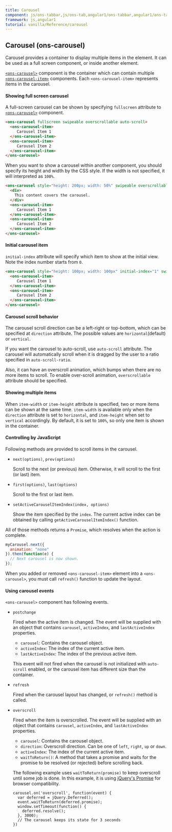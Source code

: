 ```yaml
---
title: Carousel
component: js/ons-tabbar,js/ons-tab,angular1/ons-tabbar,angular1/ons-tab
framework: js,angular1
tutorial: vanilla/Reference/carousel
---
```


## Carousel (ons-carousel)

Carousel provides a container to display multiple items in the element. It can be used as a full screen component, or inside another element.

[`<ons-carousel>`](/v2/docs/js/ons-carousel.html) component is the container which can contain multiple [`<ons-carousel-item>`](/v2/docs/js/ons-carousel-item.html) components. Each `<ons-carousel-item>` represents items in the carousel.

#### Showing full screen carousel

A full-screen carousel can be shown by specifying `fullscreen` attribute to [`<ons-carousel>`](/v2/docs/js/ons-carousel.html) component.

```html
<ons-carousel fullscreen swipeable overscrollable auto-scroll>
  <ons-carousel-item>
     Carousel Item 1
  </ons-carousel-item>
  <ons-carousel-item>
     Carousel Item 2
  </ons-carousel-item>
</ons-carousel>
```

When you want to show a carousel within another component, you should specify its height and width by the CSS style. If the width is not specified, it will interpreted as `100%`.

```html
<ons-carousel style="height: 200px; width: 50%" swipeable overscrollable auto-scroll>
  <div>
    This content covers the carousel.
  </div>
  <ons-carousel-item>
     Carousel Item 1
  </ons-carousel-item>
  <ons-carousel-item>
     Carousel Item 2
  </ons-carousel-item>
</ons-carousel>
```

#### Initial carousel item

`initial-index` attribute will specify which item to show at the initial view. Note the index number starts from `0`.

```html
<ons-carousel style="height: 100px; width: 100px" initial-index="1" swipeable overscrollable auto-scroll>
  <ons-carousel-item>
     Carousel Item 1
  </ons-carousel-item>
  <ons-carousel-item>
     Carousel Item 2
  </ons-carousel-item>
</ons-carousel>
```

#### Carousel scroll behavior

The carousel scroll direction can be a left-right or top-bottom, which can be specified at `direction` attribute. The possible values are `horizontal`(default) or `vertical`.

If you want the carousel to auto-scroll, use `auto-scroll` attribute. The carousel will automatically scroll when it is dragged by the user to a ratio specified in `auto-scroll-ratio`.

Also, it can have an overscroll animation, which bumps when there are no more items to scroll. To enable over-scroll animation, `overscrollable` attribute should be specified.

#### Showing multiple items

When `item-width` or `item-height` attribute is specified, two or more items can be shown at the same time. `item-width` is available only when the `direction` attribute is set to `horizontal`, and `item-height` when set to `vertical` accordingly. By default, it is set to `100%`, so only one item is shown in the container.

#### Controlling by JavaScript

Following methods are provided to scroll items in the carousel.

- `next(options)`, `prev(options)`

  Scroll to the next (or previous) item. Otherwise, it will scroll to the first (or last) item.

- `first(options)`, `last(options)`

  Scroll to the first or last item.

- `setActiveCarouselItemIndex(index, options)`

  Show the item specified by the `index`. The current active index can be obtained by calling `getActiveCarouselItemIndex()` function.

All of those methods returns a `Promise`, which resolves when the action is complete.

```javascript
myCarousel.next({
  animation: "none"
}).then(function(e) {
  // Next carousel is now shown.
});
```

When you added or removed `<ons-carousel-item>` element into a `<ons-carousel>`, you must call `refresh()` function to update the layout.

#### Using carousel events

`<ons-carousel>` component has following events.

- `postchange`

  Fired when the active item is changed. The event will be supplied with an object that contains `carousel`, `activeIndex`, and `lastActiveIndex` properties.

  - `carousel`: Contains the carousel object.
  - `activeIndex`: The index of the current active item.
  - `lastActiveIndex`: The index of the previous active item.

  This event will not fired when the carousel is not initialized with `auto-scroll` enabled, or the carousel item has different size than the container.

- `refresh`

  Fired when the carousel layout has changed, or `refresh()` method is called.

- `overscroll`

  Fired when the item is overscrolled. The event will be supplied with an object that contains `carousel`, `activeIndex`, and `lastActiveIndex` properties.

  - `carousel`: Contains the carousel object.
  - `direction`: Overscroll direction. Can be one of `left`, `right`, `up` or `down`.
  - `activeIndex`: The index of the current active item.
  - `waitToReturn()`: A method that takes a promise and waits for the promise to be resolved (or rejected) before scrolling back.

  The following example uses `waitToReturn(promise)` to keep overscroll until some job is done. In this example, it is using [jQuery's Promise](https://api.jquery.com/category/deferred-object/) for browser compatibility.

  ```
  carousel.on('overscroll', function(event) {
    var deferred = jQuery.Deferred();
    event.waitToReturn(deferred.promise);
    window.setTimeout(function() {
      deferred.resolve();
    }, 3000);
    // The carousel keeps its state for 3 seconds
  })
  ```
